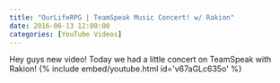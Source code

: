 ```yaml
---
title: "OurLifeRPG | TeamSpeak Music Concert! w/ Rakion"
date: 2016-06-13 12:00:00
categories: [YouTube Videos]
---
```

Hey guys new video! Today we had a little concert on TeamSpeak with Rakion!
{% include embed/youtube.html id='v67aGLc635o' %}